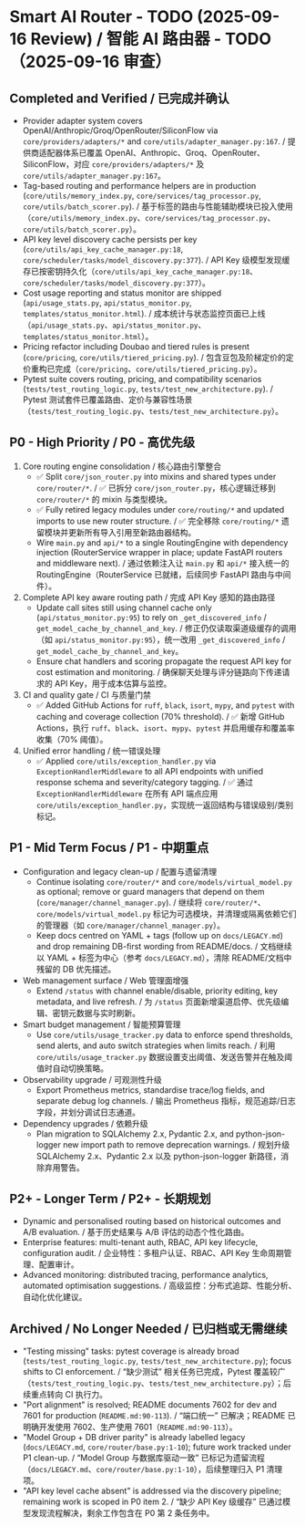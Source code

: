 # Smart AI Router - TODO (2025-09-16 Review) / 智能 AI 路由器 - TODO（2025-09-16 审查）

## Completed and Verified / 已完成并确认

- Provider adapter system covers OpenAI/Anthropic/Groq/OpenRouter/SiliconFlow via `core/providers/adapters/*` and `core/utils/adapter_manager.py:167`. / 提供商适配器体系已覆盖 OpenAI、Anthropic、Groq、OpenRouter、SiliconFlow，对应 `core/providers/adapters/*` 及 `core/utils/adapter_manager.py:167`。
- Tag-based routing and performance helpers are in production (`core/utils/memory_index.py`, `core/services/tag_processor.py`, `core/utils/batch_scorer.py`). / 基于标签的路由与性能辅助模块已投入使用（`core/utils/memory_index.py`、`core/services/tag_processor.py`、`core/utils/batch_scorer.py`）。
- API key level discovery cache persists per key (`core/utils/api_key_cache_manager.py:18`, `core/scheduler/tasks/model_discovery.py:377`). / API Key 级模型发现缓存已按密钥持久化（`core/utils/api_key_cache_manager.py:18`、`core/scheduler/tasks/model_discovery.py:377`）。
- Cost usage reporting and status monitor are shipped (`api/usage_stats.py`, `api/status_monitor.py`, `templates/status_monitor.html`). / 成本统计与状态监控页面已上线（`api/usage_stats.py`、`api/status_monitor.py`、`templates/status_monitor.html`）。
- Pricing refactor including Doubao and tiered rules is present (`core/pricing`, `core/utils/tiered_pricing.py`). / 包含豆包及阶梯定价的定价重构已完成（`core/pricing`、`core/utils/tiered_pricing.py`）。
- Pytest suite covers routing, pricing, and compatibility scenarios (`tests/test_routing_logic.py`, `tests/test_new_architecture.py`). / Pytest 测试套件已覆盖路由、定价与兼容性场景（`tests/test_routing_logic.py`、`tests/test_new_architecture.py`）。

## P0 - High Priority / P0 - 高优先级

1. Core routing engine consolidation / 核心路由引擎整合
   - ✅ Split `core/json_router.py` into mixins and shared types under `core/router/*`. / ✅ 已拆分 `core/json_router.py`，核心逻辑迁移到 `core/router/*` 的 mixin 与类型模块。
   - ✅ Fully retired legacy modules under `core/routing/*` and updated imports to use new router structure. / ✅ 完全移除 `core/routing/*` 遗留模块并更新所有导入引用至新路由器结构。
   - Wire `main.py` and `api/*` to a single RoutingEngine with dependency injection (RouterService wrapper in place; update FastAPI routers and middleware next). / 通过依赖注入让 `main.py` 和 `api/*` 接入统一的 RoutingEngine（RouterService 已就绪，后续同步 FastAPI 路由与中间件）。
2. Complete API key aware routing path / 完成 API Key 感知的路由路径
   - Update call sites still using channel cache only (`api/status_monitor.py:95`) to rely on `_get_discovered_info` / `get_model_cache_by_channel_and_key`. / 修正仍仅读取渠道级缓存的调用（如 `api/status_monitor.py:95`），统一改用 `_get_discovered_info` / `get_model_cache_by_channel_and_key`。
   - Ensure chat handlers and scoring propagate the request API key for cost estimation and monitoring. / 确保聊天处理与评分链路向下传递请求的 API Key，用于成本估算与监控。
3. CI and quality gate / CI 与质量门禁
   - ✅ Added GitHub Actions for `ruff`, `black`, `isort`, `mypy`, and `pytest` with caching and coverage collection (70% threshold). / ✅ 新增 GitHub Actions，执行 `ruff`、`black`、`isort`、`mypy`、`pytest` 并启用缓存和覆盖率收集（70% 阈值）。
4. Unified error handling / 统一错误处理
   - ✅ Applied `core/utils/exception_handler.py` via `ExceptionHandlerMiddleware` to all API endpoints with unified response schema and severity/category tagging. / ✅ 通过 `ExceptionHandlerMiddleware` 在所有 API 端点应用 `core/utils/exception_handler.py`，实现统一返回结构与错误级别/类别标记。

## P1 - Mid Term Focus / P1 - 中期重点

- Configuration and legacy clean-up / 配置与遗留清理
  - Continue isolating `core/router/*` and `core/models/virtual_model.py` as optional; remove or guard managers that depend on them (`core/manager/channel_manager.py`). / 继续将 `core/router/*`、`core/models/virtual_model.py` 标记为可选模块，并清理或隔离依赖它们的管理器（如 `core/manager/channel_manager.py`）。
  - Keep docs centred on YAML + tags (follow up on `docs/LEGACY.md`) and drop remaining DB-first wording from README/docs. / 文档继续以 YAML + 标签为中心（参考 `docs/LEGACY.md`），清除 README/文档中残留的 DB 优先描述。
- Web management surface / Web 管理面增强
  - Extend `/status` with channel enable/disable, priority editing, key metadata, and live refresh. / 为 `/status` 页面新增渠道启停、优先级编辑、密钥元数据与实时刷新。
- Smart budget management / 智能预算管理
  - Use `core/utils/usage_tracker.py` data to enforce spend thresholds, send alerts, and auto switch strategies when limits reach. / 利用 `core/utils/usage_tracker.py` 数据设置支出阈值、发送告警并在触及阈值时自动切换策略。
- Observability upgrade / 可观测性升级
  - Export Prometheus metrics, standardise trace/log fields, and separate debug log channels. / 输出 Prometheus 指标，规范追踪/日志字段，并划分调试日志通道。
- Dependency upgrades / 依赖升级
  - Plan migration to SQLAlchemy 2.x, Pydantic 2.x, and python-json-logger new import path to remove deprecation warnings. / 规划升级 SQLAlchemy 2.x、Pydantic 2.x 以及 python-json-logger 新路径，消除弃用警告。

## P2+ - Longer Term / P2+ - 长期规划

- Dynamic and personalised routing based on historical outcomes and A/B evaluation. / 基于历史结果与 A/B 评估的动态个性化路由。
- Enterprise features: multi-tenant auth, RBAC, API key lifecycle, configuration audit. / 企业特性：多租户认证、RBAC、API Key 生命周期管理、配置审计。
- Advanced monitoring: distributed tracing, performance analytics, automated optimisation suggestions. / 高级监控：分布式追踪、性能分析、自动化优化建议。

## Archived / No Longer Needed / 已归档或无需继续

- "Testing missing" tasks: pytest coverage is already broad (`tests/test_routing_logic.py`, `tests/test_new_architecture.py`); focus shifts to CI enforcement. / “缺少测试” 相关任务已完成，Pytest 覆盖较广（`tests/test_routing_logic.py`、`tests/test_new_architecture.py`）；后续重点转向 CI 执行力。
- "Port alignment" is resolved; README documents 7602 for dev and 7601 for production (`README.md:90-113`). / “端口统一” 已解决；README 已明确开发使用 7602、生产使用 7601（`README.md:90-113`）。
- "Model Group + DB driver parity" is already labelled legacy (`docs/LEGACY.md`, `core/router/base.py:1-10`); future work tracked under P1 clean-up. / “Model Group 与数据库驱动一致” 已标记为遗留流程（`docs/LEGACY.md`、`core/router/base.py:1-10`），后续整理归入 P1 清理项。
- "API key level cache absent" is addressed via the discovery pipeline; remaining work is scoped in P0 item 2. / “缺少 API Key 级缓存” 已通过模型发现流程解决，剩余工作包含在 P0 第 2 条任务中。
